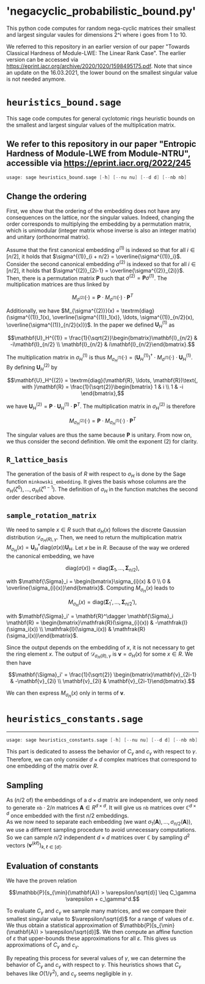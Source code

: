# 'negacyclic_probabilistic_bound.py'

This python code computes for random nega-cyclic matrices their smallest and largest singular vaules for dimensions 2^i where i goes from 1 to 10.

We referred to this repository in an earlier version of our paper "Towards Classical Hardness of Module-LWE: The Linear Rank Case". The earlier version can be accessed via https://eprint.iacr.org/archive/2020/1020/1598495175.pdf. Note that since an update on the 16.03.2021, the lower bound on the smallest singular value is not needed anymore.


# `heuristics_bound.sage`

This sage code computes for general cyclotomic rings heuristic bounds on the smallest and largest singular values of the multiplication matrix.

We refer to this repository in our paper "Entropic Hardness of Module-LWE from Module-NTRU", accessible via https://eprint.iacr.org/2022/245
---

```C
usage: sage heuristics_bound.sage [-h] [--nu nu] [--d d] [--nb nb]
```

## Change the ordering 

First, we show that the ordering of the embedding does not have
any consequences on the lattice, nor the singular values. 
Indeed, changing the order corresponds to multiplying the
embedding by a permutation matrix, which is unimodular
(integer matrix whose inverse is also an integer matrix) and unitary
(orthonormal matrix).   

Assume that the first canonical embedding $`\sigma^{(1)}`$ is indexed so that for all $`i \in [n/2]`$, 
it holds that $`\sigma^{(1)}_{i + n/2} = \overline{\sigma^{(1)}_i}`$.
Consider the second canonical embedding $`\sigma^{(2)}`$ is indexed so that for all $`i \in [n/2]`$, 
it holds that $`\sigma^{(2)}_{2i-1} = \overline{\sigma^{(2)}_{2i}}`$.
Then, there is a permutation matrix $`\mathbf{P}`$ such that 
$`\sigma^{(2)} = \mathbf{P}\sigma^{(1)}`$. The multiplication matrices
are thus linked by

```math
M_{\sigma^{(2)}}(\cdot) = \mathbf{P}\cdot M_{\sigma^{(1)}}(\cdot) \cdot \mathbf{P}^T
```

Additionally, we have $`M_{\sigma^{(2)}}(x) = \textrm{diag}(\sigma^{(1)}_1(x), \overline{\sigma^{(1)}_1(x)}, \ldots, \sigma^{(1)}_{n/2}(x), \overline{\sigma^{(1)}_{n/2}(x)})`$.
In the paper we defined $`\mathbf{U}_H^{(1)}`$ as

```math
\mathbf{U}_H^{(1)} = \frac{1}{\sqrt{2}}\begin{bmatrix}\mathbf{I}_{n/2} & -i\mathbf{I}_{n/2} \\ \mathbf{I}_{n/2} & i\mathbf{I}_{n/2}\end{bmatrix}.
```

The multiplication matrix in $`\sigma_H^{(1)}`$ is thus $`M_{\sigma_H^{(1)}}(\cdot) = (\mathbf{U}_H^{(1)})^\dagger \cdot M_{\sigma^{(1)}}(\cdot) \cdot \mathbf{U}_H^{(1)}`$. By defining
$`\mathbf{U}_H^{(2)}`$ by

```math
\mathbf{U}_H^{(2)} = \textrm{diag}(\mathbf{R}, \ldots, \mathbf{R})\text{, with }\mathbf{R} = \frac{1}{\sqrt{2}}\begin{bmatrix} 1 & i \\ 1 & -i \end{bmatrix},
```

we have $`\mathbf{U}_H^{(2)} = \mathbf{P} \cdot \mathbf{U}_H^{(1)} \cdot \mathbf{P}^T`$. The multiplication matrix in $`\sigma_H^{(2)}`$
is therefore

```math
M_{\sigma_H^{(2)}}(\cdot) = \mathbf{P}\cdot M_{\sigma_H^{(1)}}(\cdot) \cdot \mathbf{P}^T
```

The singular values are thus the same because $`\mathbf{P}`$ is unitary. From now on, we thus consider the second definition. We
omit the exponent $`(2)`$ for clarity.

## `R_lattice_basis` 

The generation of the basis of $`R`$ with respect to $`\sigma_H`$
is done by the Sage function $`\texttt{minkowski\_embedding}`$. It
gives the basis whose columns are the $`\sigma_H(\zeta^0), \ldots, \sigma_H(\zeta^{n-1})`$. The definition of $`\sigma_H`$ in the function matches the second order described above.

## `sample_rotation_matrix`

We need to sample $`x \in R`$ such that $`\sigma_H(x)`$ follows the discrete 
Gaussian distribution $`\mathcal{D}_{\sigma_H(R ), \gamma}`$. Then, we need 
to return the multiplication matrix $`M_{\sigma_H}(x) = \mathbf{U}_H^\dagger \textrm{diag}(\sigma(x)) \mathbf{U}_H`$. 
Let $`x`$ be in $`R`$. Because of the way we ordered the canonical embedding, we have

```math
\textrm{diag}(\sigma(x)) = \textrm{diag}(\mathbf{\Sigma}_1, \ldots, \mathbf{\Sigma}_{n/2}),
```

with $`\mathbf{\Sigma}_i = \begin{bmatrix}\sigma_{i}(x) & 0 \\ 0 & \overline{\sigma_{i}(x)}\end{bmatrix}`$. 
Computing $`M_{\sigma_H}(x)`$ leads to

```math
M_{\sigma_H}(x)= \textrm{diag}(\mathbf{\Sigma}_1', \ldots, \mathbf{\Sigma}_{n/2}'),
```

with $`\mathbf{\Sigma}_i' = \mathbf{R}^\dagger \mathbf{\Sigma}_i \mathbf{R} = \begin{bmatrix}\mathfrak{R}(\sigma_{i}(x)) & -\mathfrak{I}(\sigma_i(x)) \\ \mathfrak{I}(\sigma_i(x)) & \mathfrak{R}(\sigma_i(x))\end{bmatrix}`$. 

Since the output depends on the embedding of $`x`$, it is not necessary to 
get the ring element $`x`$. The output of $`\mathcal{D}_{\sigma_H(R ), \gamma}`$ is $`\mathbf{v} = \sigma_H(x)`$ 
for some $`x \in R`$. We then have

```math
\mathbf{\Sigma}_i' = \frac{1}{\sqrt{2}} \begin{bmatrix}\mathbf{v}_{2i-1} & -\mathbf{v}_{2i} \\ \mathbf{v}_{2i} & \mathbf{v}_{2i-1}\end{bmatrix}.
```

We can then express $`M_{\sigma_H}(x)`$ only in terms of $`\mathbf{v}`$.


# `heuristics_constants.sage`
---

```C
usage: sage heuristics_constants.sage [-h] [--nu nu] [--d d] [--nb nb]
```

This part is dedicated to assess the behavior of $`C_\gamma`$ and $`c_\gamma`$ with
respect to $`\gamma`$. Therefore, we can only consider $`d \times d`$ complex matrices
that correspond to one embedding of the matrix over $`R`$.

## Sampling 

As ($`n/2`$ of) the embeddings of a $`d \times d`$ matrix are independent,
we only need to generate $`\texttt{nb} \cdot 2/n`$ matrices $`\mathbf{A} \in R^{d \times d}`$.
It will give us $`\texttt{nb}`$ matrices over $`\mathbb{C}^{d \times d}`$ once
embedded with the first $`n/2`$ embeddings.  
As we now need to separate each embedding (we want $`\sigma_1(\mathbf{A}), \ldots, \sigma_{n/2}(\mathbf{A})`$),
we use a different sampling procedure to avoid unnecessary computations. So we
can sample $`n/2`$ independent $`d \times d`$ matrices over $`\mathbb{C}`$ by sampling $`d^2`$ 
vectors $`(\mathbf{v}^{(k\ell)})_{k,\ell \in [d]}`$. 

## Evaluation of constants

We have the proven relation 

```math
\mathbb{P}[s_{\min}(\mathbf{A}) > \varepsilon/\sqrt{d}] \leq C_\gamma \varepsilon + c_\gamma^d.
```

To evaluate $`C_\gamma`$ and $`c_\gamma`$ we sample many matrices, and we compare their smallest singular
value to $`\varepsilon/\sqrt{d}`$ for a range of values of $`\varepsilon`$. We thus obtain a 
statistical approximation of $`\mathbb{P}[s_{\min}(\mathbf{A}) > \varepsilon/\sqrt{d}]`$.
We then compute an affine function of $`\varepsilon`$ that upper-bounds these approximations
for all $`\varepsilon`$. This gives us approximations of $`C_\gamma`$ and $`c_\gamma`$.  

By repeating this process for several values of $`\gamma`$, we can determine the behavior
of $`C_\gamma`$ and $`c_\gamma`$ with respect to $`\gamma`$. This heuristics shows that
$`C_\gamma`$ behaves like $`O(1/\gamma^2)`$, and $`c_\gamma`$ seems negligible in $`\gamma`$.   
